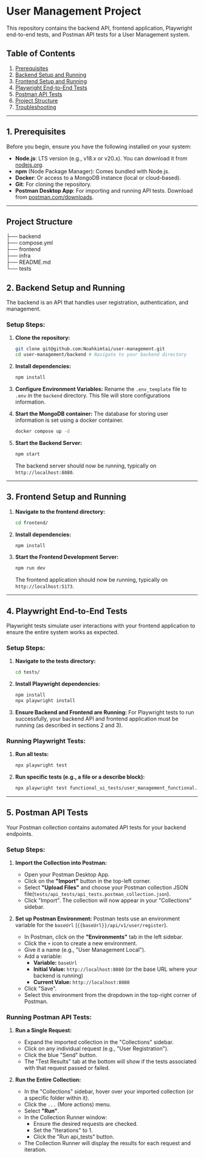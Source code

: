 # User Management Project

This repository contains the backend API, frontend application, Playwright end-to-end tests, and Postman API tests for a User Management system.

## Table of Contents

1.  [Prerequisites](#1-prerequisites)
2.  [Backend Setup and Running](#2-backend-setup-and-running)
3.  [Frontend Setup and Running](#3-frontend-setup-and-running)
4.  [Playwright End-to-End Tests](#4-playwright-end-to-end-tests)
5.  [Postman API Tests](#5-postman-api-tests)
6.  [Project Structure](#6-project-structure)
7.  [Troubleshooting](#7-troubleshooting)

---

## 1. Prerequisites

Before you begin, ensure you have the following installed on your system:

* **Node.js**: LTS version (e.g., v18.x or v20.x). You can download it from [nodejs.org](https://nodejs.org/).
* **npm** (Node Package Manager): Comes bundled with Node.js.
* **Docker**: Or access to a MongoDB instance (local or cloud-based).
* **Git**: For cloning the repository.
* **Postman Desktop App**: For importing and running API tests. Download from [postman.com/downloads](https://www.postman.com/downloads/).

---
## Project Structure
├── backend  
├── compose.yml  
├── frontend  
├── infra   
├── README.md  
└── tests 

## 2. Backend Setup and Running

The backend is an API that handles user registration, authentication, and management.

### Setup Steps:

1.  **Clone the repository:**
    ```bash
    git clone git@github.com:Noahkimtai/user-management.git
    cd user-management/backend # Navigate to your backend directory
    ```

2.  **Install dependencies:**
    ```bash
    npm install
    ```

3.  **Configure Environment Variables:**
    Rename the `.env_template` file to  `.env` in the `backend` directory. This file will store configurations information.

4.  **Start the MongoDB container:**
    The database for storing user information is set using a docker container.
    ```bash
    docker compose up -d
    ```
5.  **Start the Backend Server:**
    ```bash
    npm start
    ```
    The backend server should now be running, typically on `http://localhost:8080`.

---

## 3. Frontend Setup and Running

1.  **Navigate to the frontend directory:**
    ```bash
    cd frontend/
    ```

2.  **Install dependencies:**
    ```bash
    npm install
    ```

4.  **Start the Frontend Development Server:**
    ```bash
    npm run dev
    ```
    The frontend application should now be running, typically on `http://localhost:5173`.

---

## 4. Playwright End-to-End Tests

Playwright tests simulate user interactions with your frontend application to ensure the entire system works as expected.

### Setup Steps:

1.  **Navigate to the tests directory:**
    ```bash
    cd tests/
    ```
1.  **Install Playwright dependencies:**
    ```bash
    npm install
    npx playwright install
    ```
1.  **Ensure Backend and Frontend are Running:**
    For Playwright tests to run successfully, your backend API and frontend application must be running (as described in sections 2 and 3).

### Running Playwright Tests:

1.  **Run all tests:**
    ```bash
    npx playwright test
    ```

1.  **Run specific tests (e.g., a file or a describe block):**
    ```bash
    npx playwright test functional_ui_tests/user_management_functional.spec.ts
    ```
---

## 5. Postman API Tests

Your Postman collection contains automated API tests for your backend endpoints.

### Setup Steps:

1.  **Import the Collection into Postman:**
    * Open your Postman Desktop App.
    * Click on the **"Import"** button in the top-left corner.
    * Select **"Upload Files"** and choose your Postman collection JSON file(`tests/api_tests/api_tests.postman_collection.json`).
    * Click "Import".
    The collection will now appear in your "Collections" sidebar.

2.  **Set up Postman Environment:**
    Postman tests use an environment variable for the `baseUrl` (`{{baseUrl}}/api/v1/user/register`).

    * In Postman, click on the **"Environments"** tab in the left sidebar.
    * Click the `+` icon to create a new environment.
    * Give it a name (e.g., "User Management Local").
    * Add a variable:
        * **Variable:** `baseUrl`
        * **Initial Value:** `http://localhost:8080` (or the base URL where your backend is running)
        * **Current Value:** `http://localhost:8080`
    * Click "Save".
    * Select this environment from the dropdown in the top-right corner of Postman.

### Running Postman API Tests:

1.  **Run a Single Request:**
    * Expand the imported collection in the "Collections" sidebar.
    * Click on any individual request (e.g., "User Registration").
    * Click the blue "Send" button.
    * The "Test Results" tab at the bottom will show if the tests associated with that request passed or failed.

2.  **Run the Entire Collection:**
    * In the "Collections" sidebar, hover over your imported collection (or a specific folder within it).
    * Click the `...` (More actions) menu.
    * Select **"Run"**.
    * In the Collection Runner window:
        * Ensure the desired requests are checked.
        * Set the "Iterations" to 1.
        * Click the "Run api_tests" button.
    * The Collection Runner will display the results for each request and iteration.
 
